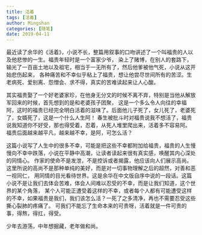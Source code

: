 ```yaml
---
title: 活着
tags: [活着]
author: Mingshan
categories: [随笔]
date: 2019-04-11
---
```


最近读了余华的《活着》，小说不长，整篇用叙事的口吻讲述了一个叫福贵的人以及他悲惨的一生。福贵年轻时是一个富家少爷，
染上了赌博，在别人的套路下，输光了一百亩土地以及祖宅，相当于一无所有了，然后他爹被他气死，小说从这开始悲伤起来，
各种痛苦和不幸似乎粘上了福贵，想让他尝尽世间所有的苦涩。生老病死、爱别离、怨憎会、求不得，真实的苦难读起来让人心酸。

<!-- more -->

其实福贵娶了一个好老婆家珍，在他身无分文的时候不离不弃，特别是当他从解放军回来的时候，首先想到的是和老婆孩子团聚，
这是一个多么令人向往的幸福阿，这时的福贵已经完全明白活着的滋味了。后面他儿子死了，女儿死了，老婆死了，女婿死了，这是一个什么人生阿！
春生被批斗时对福贵说我不想活了，福贵说我知道你不好受，那也得受着，忍着，从死人堆里爬出来，活着多不容易阿。
福贵后面越来越平凡，越来越不幸，是阿，可怎么活？

这篇小说写了人生中的很多不幸，可能是把这些不幸都附加给福贵，福贵的人生慢慢向不幸中跌落，小说在平静中高潮，让读者读起来很有真实感，唤醒其内心深处的同情心。
作家的使命不是发泄，不是控诉或者揭露，他应该向人们展示高尚。这里所说的高尚不是那种单纯的美好，而是对一切事物理解之后的超然，对善和恶一视同仁，
用同情的目光看待世界。这是余华在中文版自序中说的一段话。这篇小说不是让我们去体会苦难，体会人间难以忍受的不幸，而是让我们知道，这个世界的某个角落，
某个人可能正遭受着这样的不幸，或者每个人都有可能遭受这样的不幸，如果福贵是我们，我们该怎么活？一死了之多清净，再也不需要忍受这些撕心裂肺的疼痛了。
可我们不能忘了生命本来的可贵呀，活着就是一件可贵的事，得熬，得扛，得受。

少年去游荡，中年想掘藏，老年做和尚。
